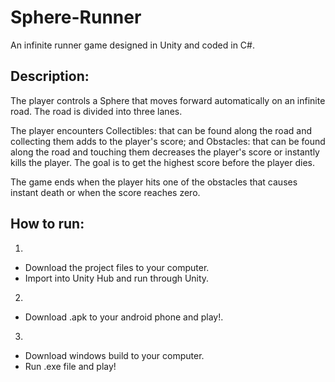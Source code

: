 # Sphere-Runner
An infinite runner game designed in Unity and coded in C#.

## Description:

The player controls a Sphere that moves forward automatically on an infinite road. The road is divided into three lanes. 

The player encounters Collectibles: that can be found along the road and collecting them adds to the player's score; and Obstacles: that can be found along the road and touching them decreases the player's score or instantly kills the player. The goal is to get the highest score before the player dies. 

The game ends when the player hits one of the obstacles that causes instant death or when the score reaches zero.

## How to run:
1.
  - Download the project files to your computer.
  - Import into Unity Hub and run through Unity.
2.
  - Download .apk to your android phone and play!.
3.
  - Download windows build to your computer.
  - Run .exe file and play!
